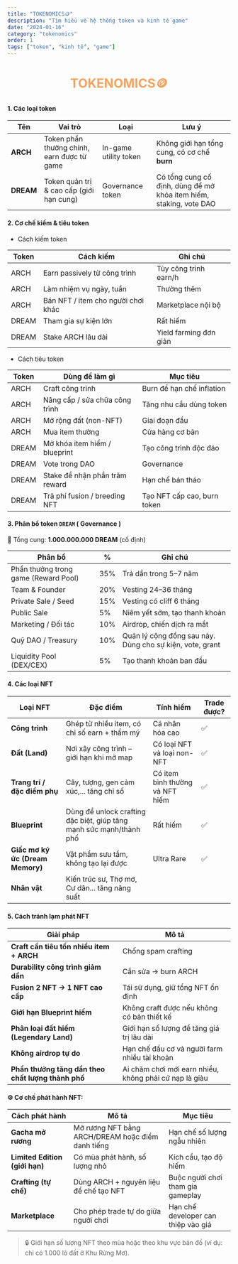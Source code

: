 ```yaml
---
title: "TOKENOMICS🪙"
description: "Tìm hiểu về hệ thống token và kinh tế game"
date: "2024-01-16"
category: "tokenomics"
order: 1
tags: ["token", "kinh tế", "game"]
---
```


<h1 style="text-align:center; color:#F4A460;">TOKENOMICS🪙</h1>

#### 1.  Các loại token

| Tên | Vai trò | Loại | Lưu ý |
| --- | --- | --- | --- |
| **ARCH** | Token phần thưởng chính, earn được từ game | In-game utility token | Không giới hạn tổng cung, có cơ chế **burn** |
| **DREAM** | Token quản trị & cao cấp (giới hạn cung) | Governance token | Có tổng cung cố định, dùng để mở khóa item hiếm, staking, vote DAO |

#### 2.   Cơ chế kiếm & tiêu token

- Cách kiếm token

| Token | Cách kiếm | Ghi chú |
| --- | --- | --- |
| ARCH | Earn passively từ công trình | Tùy công trình earn/h |
| ARCH | Làm nhiệm vụ ngày, tuần | Thưởng thêm |
| ARCH | Bán NFT / item cho người chơi khác | Marketplace nội bộ |
| DREAM | Tham gia sự kiện lớn | Rất hiếm |
| DREAM | Stake ARCH lâu dài | Yield farming đơn giản |

- Cách tiêu token

| Token | Dùng để làm gì | Mục tiêu |
| --- | --- | --- |
| ARCH | Craft công trình | Burn để hạn chế inflation |
| ARCH | Nâng cấp / sửa chữa công trình | Tăng nhu cầu dùng token |
| ARCH | Mở rộng đất (non-NFT) | Giai đoạn đầu |
| ARCH | Mua item thường | Cửa hàng cơ bản |
| DREAM | Mở khóa item hiếm / blueprint | Tạo công trình độc đáo |
| DREAM | Vote trong DAO | Governance |
| DREAM | Stake để nhận phần trăm reward | Hạn chế bán tháo |
| DREAM | Trả phí fusion / breeding NFT | Tạo NFT cấp cao, burn token |

#### 3.   Phân bổ token `DREAM` ( Governance )

🔸 Tổng cung: **1.000.000.000 DREAM** (cố định)

| Phân bổ | % | Ghi chú |
| --- | --- | --- |
| Phần thưởng trong game (Reward Pool) | 35% | Trả dần trong 5–7 năm |
| Team & Founder | 20% | Vesting 24–36 tháng |
| Private Sale / Seed | 15% | Vesting có cliff 6 tháng |
| Public Sale | 5% | Niêm yết sớm, tạo thanh khoản |
| Marketing / Đối tác | 10% | Airdrop, chiến dịch ra mắt |
| Quỹ DAO / Treasury | 10% | Quản lý cộng đồng sau này. Dùng cho sự kiện, vote, grant |
| Liquidity Pool (DEX/CEX) | 5% | Tạo thanh khoản ban đầu |

#### 4. Các loại NFT

| Loại NFT | Đặc điểm | Tính hiếm | Trade được? |
| --- | --- | --- | --- |
| **Công trình** | Ghép từ nhiều item, có chỉ số earn + thẩm mỹ | Cá nhân hóa cao | ✅ |
| **Đất (Land)** | Nơi xây công trình – giới hạn khi mở map | Có loại NFT và loại non-NFT | ✅ |
| **Trang trí / đặc điểm phụ** | Cây, tượng, gen cảm xúc,... tăng chỉ số | Có item bình thường và NFT hiếm | ✅ |
| **Blueprint** | Dùng để unlock crafting đặc biệt, giúp tăng mạnh sức mạnh/thành phố | Rất hiếm | ✅ |
| **Giấc mơ ký ức (Dream Memory)** | Vật phẩm sưu tầm, không tạo lại được | Ultra Rare | ✅ |
| **Nhân vật** | Kiến trúc sư, Thợ mơ, Cư dân... tăng năng suất |  |  |

#### 5.  Cách tránh lạm phát NFT

| Giải pháp | Mô tả |
| --- | --- |
| **Craft cần tiêu tốn nhiều item + ARCH** | Chống spam crafting |
| **Durability công trình giảm dần** | Cần sửa → burn ARCH |
| **Fusion 2 NFT → 1 NFT cao cấp** | Tái sử dụng, giữ tổng NFT ổn định |
| **Giới hạn Blueprint hiếm** | Không craft được nếu không có bản thiết kế |
| **Phân loại đất hiếm (Legendary Land)** | Giới hạn số lượng để tăng giá trị lâu dài |
| **Không airdrop tự do** | Hạn chế đầu cơ và người farm nhiều tài khoản |
| **Phần thưởng tăng dần theo chất lượng thành phố** | Ai chăm chơi mới earn nhiều, không phải cứ nạp là giàu |

#### ⚙️ Cơ chế phát hành NFT:

| Cách phát hành | Mô tả | Mục tiêu |
| --- | --- | --- |
| **Gacha mở rương** | Mở rương NFT bằng ARCH/DREAM hoặc điểm danh tiếng | Hạn chế số lượng ngẫu nhiên |
| **Limited Edition (giới hạn)** | Có mùa phát hành, số lượng nhỏ | Kích cầu, tạo độ hiếm |
| **Crafting (tự chế)** | Dùng ARCH + nguyên liệu để chế tạo NFT | Buộc người chơi tham gia gameplay |
| **Marketplace** | Cho phép trade tự do giữa người chơi | Hạn chế developer can thiệp vào giá |

> 🔒 Giới hạn số lượng NFT theo mùa hoặc theo khu vực bản đồ (ví dụ: chỉ có 1.000 lô đất ở Khu Rừng Mơ).
